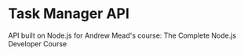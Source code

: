 # Task Manager API

API built on Node.js for Andrew Mead's course: The Complete Node.js Developer Course

